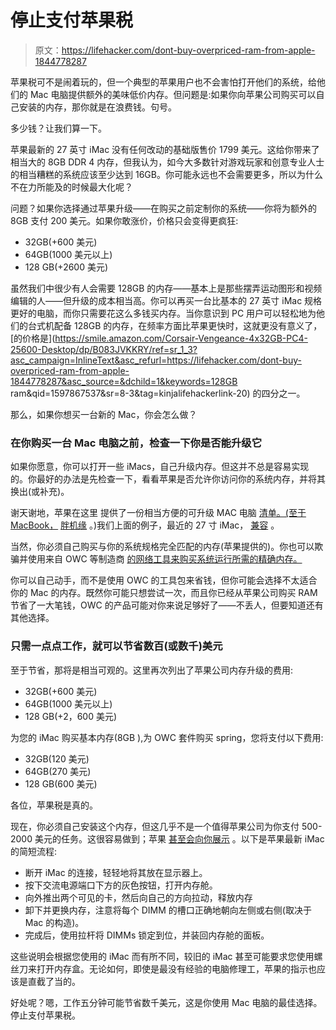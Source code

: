 # 停止支付苹果税

> 原文：<https://lifehacker.com/dont-buy-overpriced-ram-from-apple-1844778287>

苹果税可不是闹着玩的，但一个典型的苹果用户也不会害怕打开他们的系统，给他们的 Mac 电脑提供额外的美味低价内存。但问题是:如果你向苹果公司购买可以自己安装的内存，那你就是在浪费钱。句号。



多少钱？让我们算一下。

苹果最新的 27 英寸 iMac 没有任何改动的基础版售价 1799 美元。这给你带来了相当大的 8GB DDR 4 内存，但我认为，如今大多数针对游戏玩家和创意专业人士的相当糟糕的系统应该至少达到 16GB。你可能永远也不会需要更多，所以为什么不在力所能及的时候最大化呢？

问题？如果你选择通过苹果升级——在购买之前定制你的系统——你将为额外的 8GB 支付 200 美元。如果你敢涨价，价格只会变得更疯狂:

*   32GB(+600 美元)
*   64GB(1000 美元以上)
*   128 GB(+2600 美元)

虽然我们中很少有人会需要 128GB 的内存——基本上是那些摆弄运动图形和视频编辑的人——但升级的成本相当高。你可以再买一台比基本的 27 英寸 iMac 规格更好的电脑，而你只需要花这么多钱买内存。当你意识到 PC 用户可以轻松地为他们的台式机配备 128GB 的内存，在频率方面比苹果更快时，这就更没有意义了， [的价格是](https://smile.amazon.com/Corsair-Vengeance-4x32GB-PC4-25600-Desktop/dp/B083JVKKRY/ref=sr_1_3?asc_campaign=InlineText&asc_refurl=https://lifehacker.com/dont-buy-overpriced-ram-from-apple-1844778287&asc_source=&dchild=1&keywords=128GB ram&qid=1597867537&sr=8-3&tag=kinjalifehackerlink-20) 的四分之一。

那么，如果你想买一台新的 Mac，你会怎么做？

### 在你购买一台 Mac 电脑之前，检查一下你是否能升级它

如果你愿意，你可以打开一些 iMacs，自己升级内存。但这并不总是容易实现的。你最好的办法是先检查一下，看看苹果是否允许你访问你的系统内存，并将其换出(或补充)。

谢天谢地，苹果在这里 提供了一份相当方便的可升级 MAC 电脑 [清单。(至于 MacBook，](https://support.apple.com/en-au/HT201191) [胖机缘](https://support.apple.com/en-us/HT201165) 。)我们上面的例子，最近的 27 寸 iMac， [兼容](https://support.apple.com/en-au/HT201191#27inch2020) 。

当然，你必须自己购买与你的系统规格完全匹配的内存(苹果提供的)。你也可以欺骗并使用来自 OWC 等制造商 [的网络工具来购买系统运行所需的精确内存。](https://eshop.macsales.com/shop/apple/memory/iMac)

你可以自己动手，而不是使用 OWC 的工具包来省钱，但你可能会选择不太适合你的 Mac 的内存。既然你可能只想尝试一次，而且你已经从苹果公司购买 RAM 节省了一大笔钱，OWC 的产品可能对你来说足够好了——不丢人，但要知道还有其他选择。

### 只需一点点工作，就可以节省数百(或数千)美元

至于节省，那将是相当可观的。这里再次列出了苹果公司内存升级的费用:

*   32GB(+600 美元)
*   64GB(1000 美元以上)
*   128 GB(+2，600 美元)

为您的 iMac 购买基本内存(8GB ),为 OWC 套件购买 spring，您将支付以下费用:

*   32GB(120 美元)
*   64GB(270 美元)
*   128 GB(600 美元)

各位，苹果税是真的。

现在，你必须自己安装这个内存，但这几乎不是一个值得苹果公司为你支付 500-2000 美元的任务。这很容易做到；苹果 [甚至会向你展示](https://support.apple.com/en-au/HT201191#install1) 。以下是苹果最新 iMac 的简短流程:

*   断开 iMac 的连接，轻轻地将其放在显示器上。
*   按下交流电源端口下方的灰色按钮，打开内存舱。
*   向外推出两个可见的卡，然后向自己的方向拉动，释放内存
*   卸下并更换内存，注意将每个 DIMM 的槽口正确地朝向左侧或右侧(取决于 Mac 的构造)。
*   完成后，使用拉杆将 DIMMs 锁定到位，并装回内存舱的面板。

这些说明会根据您使用的 iMac 而有所不同，较旧的 iMac 甚至可能要求您使用螺丝刀来打开内存盒。无论如何，即使是最没有经验的电脑修理工，苹果的指示也应该是直截了当的。

好处呢？嗯，工作五分钟可能节省数千美元，这是你使用 Mac 电脑的最佳选择。停止支付苹果税。
